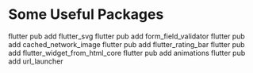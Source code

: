 # Some Useful Packages

flutter pub add flutter_svg
flutter pub add form_field_validator
flutter pub add cached_network_image
flutter pub add flutter_rating_bar
flutter pub add flutter_widget_from_html_core
flutter pub add animations
flutter pub add url_launcher